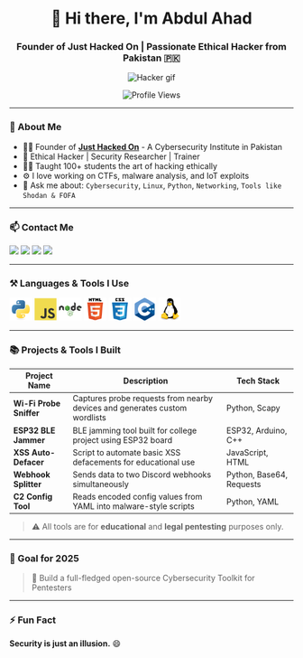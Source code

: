 <h1 align="center">👋 Hi there, I'm Abdul Ahad</h1>
<h3 align="center">Founder of Just Hacked On | Passionate Ethical Hacker from Pakistan 🇵🇰</h3>

<p align="center">
  <img src="https://raw.githubusercontent.com/JustHackedOn/JustHackedOn/main/the%20hacker.gif" width="400" alt="Hacker gif">
</p>

<p align="center">
  <img src="https://komarev.com/ghpvc/?username=justhackedon&label=Profile%20views&color=0e75b6&style=flat" alt="Profile Views" />
</p>

---

### 🧠 About Me
- 👨‍💻 Founder of **[Just Hacked On](https://www.justhackedon.org)** - A Cybersecurity Institute in Pakistan  
- 🔐 Ethical Hacker | Security Researcher | Trainer  
- 👨‍🏫 Taught 100+ students the art of hacking ethically  
- ⚙️ I love working on CTFs, malware analysis, and IoT exploits  
- 💬 Ask me about: `Cybersecurity`, `Linux`, `Python`, `Networking`, `Tools like Shodan & FOFA`

---

### 📫 Contact Me
<p>
  <a href="mailto:justhackedon@gmail.com"><img src="https://img.shields.io/badge/Email-red?style=for-the-badge&logo=gmail&logoColor=white"></a>
  <a href="https://www.facebook.com/profile.php?id=100090969289129"><img src="https://img.shields.io/badge/Facebook-blue?style=for-the-badge&logo=facebook&logoColor=white"></a>
  <a href="https://instagram.com/justhacked.on"><img src="https://img.shields.io/badge/Instagram-purple?style=for-the-badge&logo=instagram&logoColor=white"></a>
  <a href="https://www.youtube.com/channel/UCaORlp7M0XfECyfSTxXPrgQ"><img src="https://img.shields.io/badge/YouTube-black?style=for-the-badge&logo=youtube&logoColor=red"></a>
</p>

---

### ⚒️ Languages & Tools I Use
<p align="left">
  <img src="https://raw.githubusercontent.com/devicons/devicon/master/icons/python/python-original.svg" width="40" alt="Python"/>
  <img src="https://raw.githubusercontent.com/devicons/devicon/master/icons/javascript/javascript-original.svg" width="40" alt="JavaScript"/>
  <img src="https://raw.githubusercontent.com/devicons/devicon/master/icons/nodejs/nodejs-original-wordmark.svg" width="40" alt="NodeJS"/>
  <img src="https://raw.githubusercontent.com/devicons/devicon/master/icons/html5/html5-original-wordmark.svg" width="40" alt="HTML5"/>
  <img src="https://raw.githubusercontent.com/devicons/devicon/master/icons/css3/css3-original-wordmark.svg" width="40" alt="CSS3"/>
  <img src="https://raw.githubusercontent.com/devicons/devicon/master/icons/cplusplus/cplusplus-original.svg" width="40" alt="C++"/>
  <img src="https://raw.githubusercontent.com/devicons/devicon/master/icons/linux/linux-original.svg" width="40" alt="Linux"/>
</p>

---

### 📚 Projects & Tools I Built
| Project Name        | Description                                                                 | Tech Stack              |
|---------------------|-----------------------------------------------------------------------------|--------------------------|
| **Wi-Fi Probe Sniffer** | Captures probe requests from nearby devices and generates custom wordlists | Python, Scapy            |
| **ESP32 BLE Jammer**    | BLE jamming tool built for college project using ESP32 board              | ESP32, Arduino, C++      |
| **XSS Auto-Defacer**    | Script to automate basic XSS defacements for educational use              | JavaScript, HTML         |
| **Webhook Splitter**    | Sends data to two Discord webhooks simultaneously                         | Python, Base64, Requests |
| **C2 Config Tool**      | Reads encoded config values from YAML into malware-style scripts          | Python, YAML             |

> ⚠️ All tools are for **educational** and **legal pentesting** purposes only.

---

### 🎯 Goal for 2025
> 🚀 Build a full-fledged open-source Cybersecurity Toolkit for Pentesters

---

### ⚡ Fun Fact
**Security is just an illusion.** 😄
